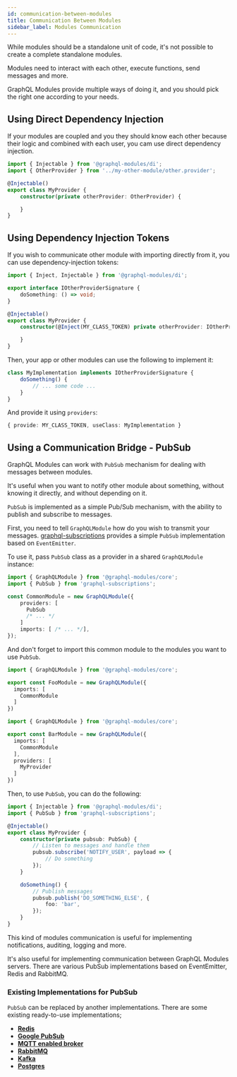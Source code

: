 ```yaml
---
id: communication-between-modules
title: Communication Between Modules
sidebar_label: Modules Communication
---
```


While modules should be a standalone unit of code, it's not possible to create a complete standalone modules.

Modules need to interact with each other, execute functions, send messages and more.

GraphQL Modules provide multiple ways of doing it, and you should pick the right one according to your needs.

## Using Direct Dependency Injection

If your modules are coupled and you they should know each other because their logic and combined with each user, you cam use direct dependency injection.

```typescript
import { Injectable } from '@graphql-modules/di';
import { OtherProvider } from '../my-other-module/other.provider';

@Injectable()
export class MyProvider {
    constructor(private otherProvider: OtherProvider) {

    }
}
```

## Using Dependency Injection Tokens

If you wish to communicate other module with importing directly from it, you can use dependency-injection tokens:

```typescript
import { Inject, Injectable } from '@graphql-modules/di';

export interface IOtherProviderSignature {
    doSomething: () => void;
}

@Injectable()
export class MyProvider {
    constructor(@Inject(MY_CLASS_TOKEN) private otherProvider: IOtherProviderSignature) {

    }
}
```

Then, your app or other modules can use the following to implement it:

```typescript
class MyImplementation implements IOtherProviderSignature {
    doSomething() {
        // ... some code ...
    }
}
```

And provide it using `providers`:

```typescript
{ provide: MY_CLASS_TOKEN, useClass: MyImplementation }
```

## Using a Communication Bridge - PubSub

GraphQL Modules can work with `PubSub` mechanism for dealing with messages between modules.

It's useful when you want to notify other module about something, without knowing it directly, and without depending on it.

`PubSub` is implemented as a simple Pub/Sub mechanism, with the ability to publish and subscribe to messages.

First, you need to tell `GraphQLModule` how do you wish to transmit your messages. [graphql-subscriptions](https://github.com/apollographql/graphql-subscriptions) provides a simple `PubSub` implementation based on `EventEmitter`.

To use it, pass `PubSub` class as a provider in a shared `GraphQLModule` instance:

```typescript
import { GraphQLModule } from '@graphql-modules/core';
import { PubSub } from 'graphql-subscriptions';

const CommonModule = new GraphQLModule({
    providers: [
      PubSub
      /* ... */
    ]
    imports: [ /* ... */],
});
```

And don't forget to import this common module to the modules you want to use `PubSub`.

```typescript
import { GraphQLModule } from '@graphql-modules/core';

export const FooModule = new GraphQLModule({
  imports: [
    CommonModule
  ]
})
```

```typescript
import { GraphQLModule } from '@graphql-modules/core';

export const BarModule = new GraphQLModule({
  imports: [
    CommonModule
  ],
  providers: [
    MyProvider
  ]
})
```

Then, to use `PubSub`, you can do the following:

```typescript
import { Injectable } from '@graphql-modules/di';
import { PubSub } from 'graphql-subscriptions';

@Injectable()
export class MyProvider {
    constructor(private pubsub: PubSub) {
        // Listen to messages and handle them
        pubsub.subscribe('NOTIFY_USER', payload => {
            // Do something
        });
    }

    doSomething() {
        // Publish messages
        pubsub.publish('DO_SOMETHING_ELSE', {
            foo: 'bar',
        });
    }
}
```

This kind of modules communication is useful for implementing notifications, auditing, logging and more.

It's also useful for implementing communication between GraphQL Modules servers. There are various PubSub implementations based on EventEmitter, Redis and RabbitMQ.

### Existing Implementations for PubSub

`PubSub` can be replaced by another implementations. There are some existing ready-to-use implementations;

- **[Redis](https://github.com/davidyaha/graphql-redis-subscriptions)**
- **[Google PubSub](https://github.com/axelspringer/graphql-google-pubsub)**
- **[MQTT enabled broker](https://github.com/davidyaha/graphql-mqtt-subscriptions)**
- **[RabbitMQ](https://github.com/cdmbase/graphql-rabbitmq-subscriptions)**
- **[Kafka](https://github.com/ancashoria/graphql-kafka-subscriptions)**
- **[Postgres](https://github.com/GraphQLCollege/graphql-postgres-subscriptions)**
